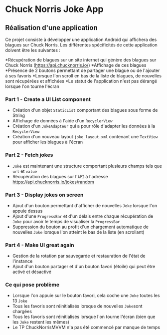# Chuck Norris Joke App

## Réalisation d'une application

Ce projet consiste à développer une application Android qui affichera des blagues sur Chuck Norris.
Les différentes spécificités de cette application doivent être les suivantes :

*Récupération de blagues sur un site internet qui génère des blagues sur Chuck Norris (https://api.chucknorris.io/)
*Affichage de ces blagues
*Présence de 2 boutons permettant de partager une blague ou de l'ajouter à ses favoris
*Lorsque l'on scroll en bas de la liste de blagues, de nouvelles sont récupérées et affichées
*Le statut de l'application n'est pas dérangé lorsque l'on tourne l'écran


### Part 1 - Create a UI List component 

* Création d'un objet `StaticList` comportant des blagues sous forme de String
* Affichage de données à l'aide d'un `RecyclerView`
* Création d'un `JokeAdapteur` qui a pour rôle d'adapter les données à la `RecyclerView`
* Création d'un nouveau layout `joke_layout.xml` contenant une `TextView` pour afficher les blagues à l'écran


### Part 2 - Fetch jokes 

* `Joke` est maintenant une structure comportant plusieurs champs tels que `url` et `value`
* Récupération des blagues sur l'`API` à l'adresse https://api.chucknorris.io/jokes/random


### Part 3 - Display jokes on screen 

* Ajout d'un bouton permettant d'afficher de nouvelles `Joke` lorsque l'on appuie dessus
* Ajout d'une `ProgressBar` et d'un délais entre chaque récupération de `Joke` pour avoir le temps de visualiser la `ProgressBar`
* Suppression du bouton au profit d'un chargement automatique de nouvelles `Joke` lorsque l'on atteint le bas de la liste (en scrollant)


### Part 4 - Make UI great again 

* Gestion de la rotation par sauvegarde et restauration de l'état de l'instance
* Ajout d'un bouton partager et d'un bouton favori (étoile) qui peut être activé et désactivé



### Ce qui pose problème

* Lorsque l'on appuie sur le bouton favori, cela coche une `Joke` toutes les 13 `Joke`
* Tous les favoris sont réinitialisés lorsque de nouvelles `Joke`sont chargées
* Tous les favoris sont réinitialisés lorsque l'on tourne l'écran (bien que les `Joke` restent les mêmes)
* Le TP ChuckNorrisMVVM n'a pas été commencé par manque de temps

